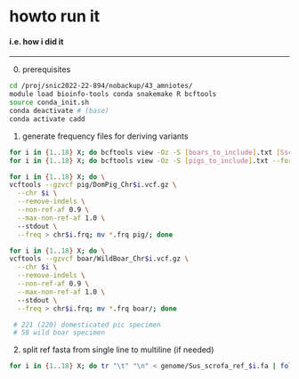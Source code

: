 # howto run it
#### i.e. how i did it
----
0. prerequisites
```bash
cd /proj/snic2022-22-894/nobackup/43_amniotes/
module load bioinfo-tools conda snakemake R bcftools
source conda_init.sh
conda deactivate # (base)
conda activate cadd
```

1. generate frequency files for deriving variants
```bash
for i in {1..18} X; do bcftools view -Oz -S [boars_to_include].txt [Sscrofa11.1_Chr$i].vcf.gz > WildBoar_Chr$i.vcf.gz; done
for i in {1..18} X; do bcftools view -Oz -S [pigs_to_include].txt --force-samples [Sscrofa11.1_Chr$i].vcf.gz > DomPig_Chr$i.vcf.gz; done

for i in {1..18} X; do \
vcftools --gzvcf pig/DomPig_Chr$i.vcf.gz \
  --chr $i \
  --remove-indels \
  --non-ref-af 0.9 \
  --max-non-ref-af 1.0 \ 
  --stdout \
  --freq > chr$i.frq; mv *.frq pig/; done

for i in {1..18} X; do \
vcftools --gzvcf boar/WildBoar_Chr$i.vcf.gz \
  --chr $i \
  --remove-indels \
  --non-ref-af 0.9 \
  --max-non-ref-af 1.0 \ 
  --stdout \
  --freq > chr$i.frq; mv *.frq boar/; done

 # 221 (220) domesticated pic specimen
 # 58 wild boar specimen

```

2. split ref fasta from single line to multiline (if needed)
```bash
for i in {1..18} X; do tr "\t" "\n" < genome/Sus_scrofa_ref_$i.fa | fold -w 60 > Sus_scrofa_ref_$i.fa; done
```